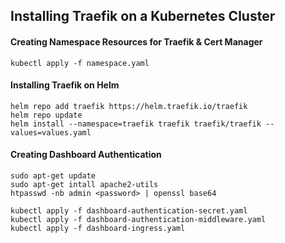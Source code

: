 ## Installing Traefik on a Kubernetes Cluster

#### Creating Namespace Resources for Traefik & Cert Manager
```
kubectl apply -f namespace.yaml
```

#### Installing Traefik on Helm
```
helm repo add traefik https://helm.traefik.io/traefik
helm repo update
helm install --namespace=traefik traefik traefik/traefik --values=values.yaml
```

#### Creating Dashboard Authentication
```
sudo apt-get update
sudo apt-get intall apache2-utils
htpasswd -nb admin <password> | openssl base64

kubectl apply -f dashboard-authentication-secret.yaml
kubectl apply -f dashboard-authentication-middleware.yaml
kubectl apply -f dashboard-ingress.yaml
```
